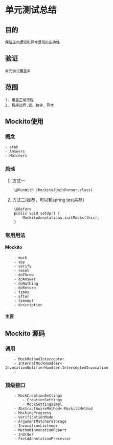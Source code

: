 # 单元测试总结

## 目的
    保证正向逻辑和异常逻辑的正确性
## 验证
    单元测试覆盖率
## 范围
    1. 覆盖正常流程
    2. 程序边界,空、数字、异常


## Mockito使用
### 概念
    - stub
    - Answers
    - Matchers


### 启动
1.  方式一
```
    \@RunWith (MockitoJUnitRunner.class)
```
2. 方式二(推荐，可以和spring test共存)
```
    \@Before
    public void setUp() {
        MockitoAnnotations.initMocks(this);
    }
```

### 常用用法

#### Mockito
```
    - mock
    - spy
    - verify
    - reset
    - doThrow
    - doAnswer
    - doNothing
    - doReturn
    - times
    - after
    - timeout
    - description
```

#### 主要


## Mockito 源码

### 调用
```
    - MockMethodInterceptor
    - InternalMockHandler<-InvocationNotifierHandler:InterceptedInvocation
    -
```

###  顶级接口
```
    - MockCreationSettings
        - CreationSettings
        - MockSettingsImpl
    - AbstractAwareMethod<-MockitoMethod
    - MockingProgress
    - VerificationMode
    - ArgumentMatcherStorage
    - InvocationListener
    - MethodInvocationReport
    - InOrder
    - FieldAnnotationProcessor

```